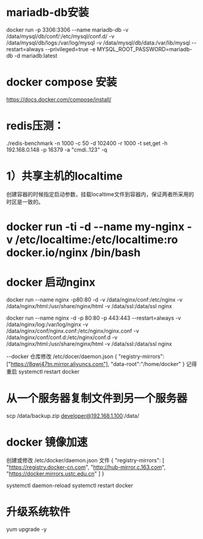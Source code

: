 # mariadb-db安装
docker run -p 3306:3306 --name mariadb-db -v /data/mysql/db/conf/:/etc/mysql/conf.d/ -v /data/mysql/db/logs:/var/log/mysql -v /data/mysql/db/data:/var/lib/mysql --restart=always --privileged=true -e MYSQL_ROOT_PASSWORD=mariadb-db -d mariadb:latest

# docker compose 安装
https://docs.docker.com/compose/install/

# redis压测：
./redis-benchmark -n 1000 -c 50 -d 102400 -r 1000 -t set,get -h 192.168.0.148 -p 16379 -a "cmdi..123" -q


# 1）共享主机的localtime
创建容器的时候指定启动参数，挂载localtime文件到容器内，保证两者所采用的时区是一致的。
# docker run -ti -d --name my-nginx -v /etc/localtime:/etc/localtime:ro  docker.io/nginx  /bin/bash

# docker 启动nginx
docker run --name nginx -p80:80 -d -v /data/nginx/conf:/etc/nginx -v /data/nginx/html:/usr/share/nginx/html -v /data/ssl:/data/ssl nginx


docker run --name nginx -d -p 80:80 -p 443:443 --restart=always -v /data/nginx/log:/var/log/nginx -v /data/nginx/conf/nginx.conf:/etc/nginx/nginx.conf -v /data/nginx/conf/conf.d:/etc/nginx/conf.d -v /data/nginx/html:/usr/share/nginx/html -v /data/ssl:/data/ssl nginx

--docker 仓库修改 /etc/docer/daemon.json
{
  "registry-mirrors": ["https://8qwj47tn.mirror.aliyuncs.com"],
  "data-root":"/home/docker"
}
记得重启 systemctl restart docker

# 从一个服务器复制文件到另一个服务器 
scp /data/backup.zip developer@192.168.1.100:/data/

# docker 镜像加速
创建或修改 /etc/docker/daemon.json 文件
{
  "registry-mirrors": [
    "https://registry.docker-cn.com",
    "http://hub-mirror.c.163.com",
    "https://docker.mirrors.ustc.edu.cn"
  ]
}

systemctl daemon-reload
systemctl restart docker 

# 升级系统软件
yum upgrade -y
